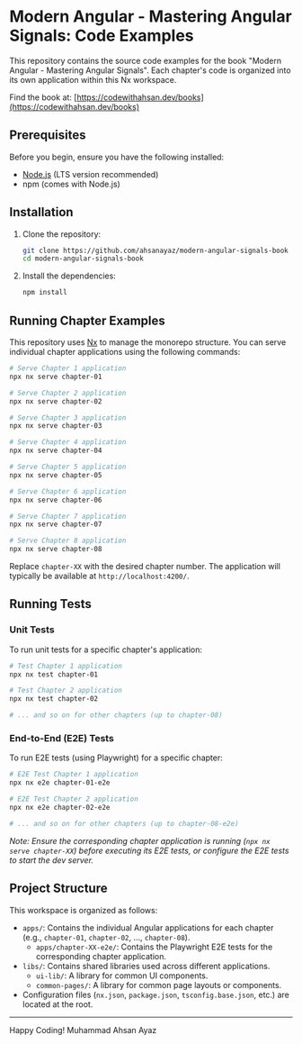 # Modern Angular - Mastering Angular Signals: Code Examples

This repository contains the source code examples for the book "Modern Angular - Mastering Angular Signals". Each chapter's code is organized into its own application within this Nx workspace.

Find the book at: [https://codewithahsan.dev/books](https://codewithahsan.dev/books)

## Prerequisites

Before you begin, ensure you have the following installed:
*   [Node.js](https://nodejs.org/) (LTS version recommended)
*   npm (comes with Node.js)

## Installation

1.  Clone the repository:
    ```bash
    git clone https://github.com/ahsanayaz/modern-angular-signals-book
    cd modern-angular-signals-book
    ```
2.  Install the dependencies:
    ```bash
    npm install
    ```

## Running Chapter Examples

This repository uses [Nx](https://nx.dev) to manage the monorepo structure. You can serve individual chapter applications using the following commands:

```bash
# Serve Chapter 1 application
npx nx serve chapter-01

# Serve Chapter 2 application
npx nx serve chapter-02

# Serve Chapter 3 application
npx nx serve chapter-03

# Serve Chapter 4 application
npx nx serve chapter-04

# Serve Chapter 5 application
npx nx serve chapter-05

# Serve Chapter 6 application
npx nx serve chapter-06

# Serve Chapter 7 application
npx nx serve chapter-07

# Serve Chapter 8 application
npx nx serve chapter-08
```

Replace `chapter-XX` with the desired chapter number. The application will typically be available at `http://localhost:4200/`.

## Running Tests

### Unit Tests

To run unit tests for a specific chapter's application:

```bash
# Test Chapter 1 application
npx nx test chapter-01

# Test Chapter 2 application
npx nx test chapter-02

# ... and so on for other chapters (up to chapter-08)
```

### End-to-End (E2E) Tests

To run E2E tests (using Playwright) for a specific chapter:

```bash
# E2E Test Chapter 1 application
npx nx e2e chapter-01-e2e

# E2E Test Chapter 2 application
npx nx e2e chapter-02-e2e

# ... and so on for other chapters (up to chapter-08-e2e)
```
*Note: Ensure the corresponding chapter application is running (`npx nx serve chapter-XX`) before executing its E2E tests, or configure the E2E tests to start the dev server.*

## Project Structure

This workspace is organized as follows:

*   `apps/`: Contains the individual Angular applications for each chapter (e.g., `chapter-01`, `chapter-02`, ..., `chapter-08`).
    *   `apps/chapter-XX-e2e/`: Contains the Playwright E2E tests for the corresponding chapter application.
*   `libs/`: Contains shared libraries used across different applications.
    *   `ui-lib/`: A library for common UI components.
    *   `common-pages/`: A library for common page layouts or components.
*   Configuration files (`nx.json`, `package.json`, `tsconfig.base.json`, etc.) are located at the root.

---

Happy Coding!
Muhammad Ahsan Ayaz